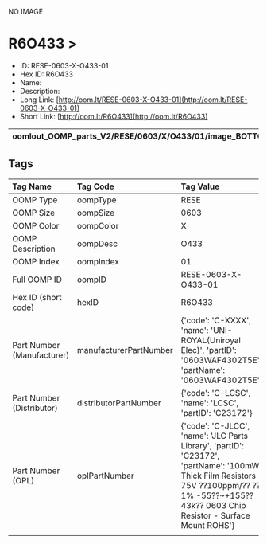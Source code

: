 


  
NO IMAGE  
# R6O433 > 

- ID: RESE-0603-X-O433-01
- Hex ID: R6O433
- Name: 
- Description: 
- Long Link: [http://oom.lt/RESE-0603-X-O433-01](http://oom.lt/RESE-0603-X-O433-01)
- Short Link: [http://oom.lt/R6O433](http://oom.lt/R6O433)
  

|oomlout_OOMP_parts_V2/RESE/0603/X/O433/01/image_BOTTOM.jpg|oomlout_OOMP_parts_V2/RESE/0603/X/O433/01/image_Re.jpg|||
| :---: | :---: | :---: | :---: |

## Tags
  

|Tag Name|Tag Code|Tag Value|
| :--- | :--- | :--- |
|OOMP Type|oompType|RESE|
|OOMP Size|oompSize|0603|
|OOMP Color|oompColor|X|
|OOMP Description|oompDesc|O433|
|OOMP Index|oompIndex|01|
|Full OOMP ID|oompID|RESE-0603-X-O433-01|
|Hex ID (short code)|hexID|R6O433|
|Part Number (Manufacturer)|manufacturerPartNumber|{'code': 'C-XXXX', 'name': 'UNI-ROYAL(Uniroyal Elec)', 'partID': '0603WAF4302T5E', 'partName': '0603WAF4302T5E'}|
|Part Number (Distributor)|distributorPartNumber|{'code': 'C-LCSC', 'name': 'LCSC', 'partID': 'C23172'}|
|Part Number (OPL)|oplPartNumber|{'code': 'C-JLCC', 'name': 'JLC Parts Library', 'partID': 'C23172', 'partName': '100mW Thick Film Resistors 75V ??100ppm/?? ??1% -55??~+155?? 43k?? 0603  Chip Resistor - Surface Mount ROHS'}|
||||
